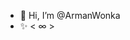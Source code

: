 - 👋 Hi, I’m @ArmanWonka
- ✨ < ∞ >

<!---
ArmanWonka/ArmanWonka is a ✨ special ✨ repository because its `README.md` (this file) appears on your GitHub profile.
You can click the Preview link to take a look at your changes.
--->
